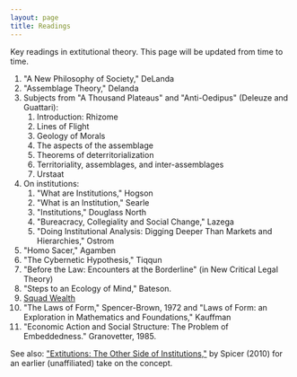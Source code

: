 ```yaml
---
layout: page
title: Readings
---
```


Key readings in extitutional theory. This page will be updated from time to time. 

1. "A New Philosophy of Society," DeLanda
1. "Assemblage Theory," Delanda
1. Subjects from "A Thousand Plateaus" and "Anti-Oedipus" (Deleuze and Guattari):
    1. Introduction: Rhizome
    1. Lines of Flight
    1. Geology of Morals
    1. The aspects of the assemblage
    1. Theorems of deterritorialization
    1. Territoriality, assemblages, and inter-assemblages
    1. Urstaat
1. On institutions:
    1. "What are Institutions," Hogson
    1. "What is an Institution," Searle
    1. "Institutions," Douglass North
    1. "Bureacracy, Collegiality and Social Change," Lazega
    1. "Doing Institutional Analysis: Digging Deeper Than Markets and Hierarchies," Ostrom
1. "Homo Sacer," Agamben
1. "The Cybernetic Hypothesis," Tiqqun
1. "Before the Law: Encounters at the Borderline" (in New Critical Legal Theory)
1. "Steps to an Ecology of Mind," Bateson. 
1. [Squad Wealth](https://otherinter.net/research/squad-wealth/)
1. "The Laws of Form," Spencer-Brown, 1972 and "Laws of Form: an Exploration in Mathematics and Foundations," Kauffman 
1. "Economic Action and Social Structure: The Problem of Embeddedness." Granovetter, 1985. 


See also: ["Extitutions: The Other Side of Institutions,"](http://www.ephemerajournal.org/contribution/extitutions-other-side-institutions) by Spicer (2010) for an earlier (unaffiliated) take on the concept. 


